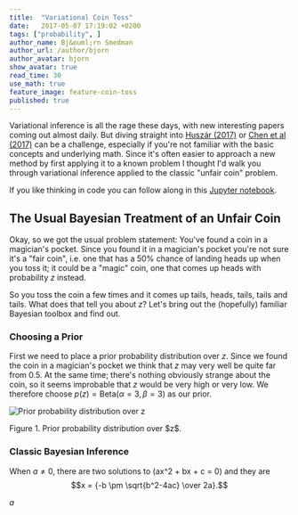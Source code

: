 ```yaml
--- 
title:  "Variational Coin Toss"
date:   2017-05-07 17:19:02 +0200
tags: ["probability", ]
author_name: Bj&ouml;rn Smedman
author_url: /author/bjorn
author_avatar: bjorn
show_avatar: true
read_time: 30
use_math: true
feature_image: feature-coin-toss
published: true
---
```


Variational inference is all the rage these days, with new interesting papers
coming out almost daily. But diving straight into
[Huszár (2017)](https://arxiv.org/abs/1702.08235) or
[Chen et al (2017)](https://arxiv.org/abs/1611.02731) can be a challenge,
especially if you're not familiar with the basic concepts and underlying math.
Since it's often easier to approach a new method by first applying it to a known
problem I thought I'd walk you through variational inference applied to 
the classic "unfair coin" problem.

If you like thinking in code you can follow along in this
[Jupyter notebook](https://github.com/openias/openias.github.io/blob/master/notebooks/variational_coin.ipynb).

## The Usual Bayesian Treatment of an Unfair Coin

Okay, so we got the usual problem statement: You've found a coin in a magician's
pocket. Since you found it in a magician's pocket you're not sure it's a "fair
coin", i.e. one that has a 50% chance of landing heads up when you toss it;
it could be a "magic" coin, one that comes up heads with probability $z$ instead.

So you toss the coin a few times and it comes up tails, heads, tails, tails and
tails. What does that tell you about $z$? Let's bring out the (hopefully)
familiar Bayesian toolbox and find out.

### Choosing a Prior

First we need to place a prior probability distribution over $z$.
Since we found the coin in a magician's pocket we think that $z$ may very well
be quite far from $0.5$. At the same time; there's nothing obviously
strange about the coin, so it seems improbable that $z$ would be very high
or very low. We therefore choose $p(z) = \text{Beta}(\alpha = 3, \beta = 3)$ as our
prior.

![Prior probability distribution over z](/img/variational-coin-prior.png)
<p class="caption">Figure 1. Prior probability distribution over $z$.</p>


### Classic Bayesian Inference

When $a \ne 0$, there are two solutions to \(ax^2 + bx + c = 0\) and they are
$$x = {-b \pm \sqrt{b^2-4ac} \over 2a}.$$

$a$



